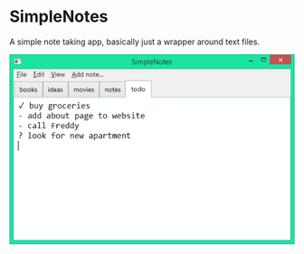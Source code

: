 # SimpleNotes
A simple note taking app, basically just a wrapper around text files.

![SimpleNotes screenshot](assets/simplenotes-screenshot.png)